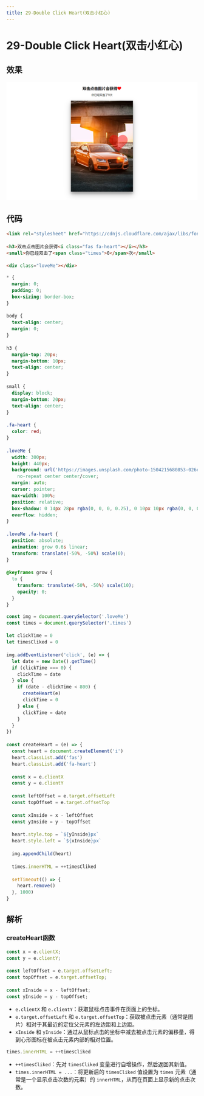 ```yaml
---
title: 29-Double Click Heart(双击小红心)
---
```


# 29-Double Click Heart(双击小红心)

## 效果

![image-20240320092058790](md_img/image-20240320092058790.png)

## 代码

```html
<link rel="stylesheet" href="https://cdnjs.cloudflare.com/ajax/libs/font-awesome/5.14.0/css/all.min.css" integrity="sha512-1PKOgIY59xJ8Co8+NE6FZ+LOAZKjy+KY8iq0G4B3CyeY6wYHN3yt9PW0XpSriVlkMXe40PTKnXrLnZ9+fkDaog==" crossorigin="anonymous" />

<h3>双击点击图片会获得<i class="fas fa-heart"></i></h3>
<small>你已经双击了<span class="times">0</span>次</small>

<div class="loveMe"></div>
```

```css
* {
  margin: 0;
  padding: 0;
  box-sizing: border-box;
}

body {
  text-align: center;
  margin: 0;
}

h3 {
  margin-top: 20px;
  margin-bottom: 10px;
  text-align: center;
}

small {
  display: block;
  margin-bottom: 20px;
  text-align: center;
}

.fa-heart {
  color: red;
}

.loveMe {
  width: 300px;
  height: 440px;
  background: url('https://images.unsplash.com/photo-1504215680853-026ed2a45def?ixlib=rb-1.2.1&ixid=eyJhcHBfaWQiOjEyMDd9&auto=format&fit=crop&w=334&q=80')
    no-repeat center center/cover;
  margin: auto;
  cursor: pointer;
  max-width: 100%;
  position: relative;
  box-shadow: 0 14px 28px rgba(0, 0, 0, 0.25), 0 10px 10px rgba(0, 0, 0, 0.22);
  overflow: hidden;
}

.loveMe .fa-heart {
  position: absolute;
  animation: grow 0.6s linear;
  transform: translate(-50%, -50%) scale(0);
}

@keyframes grow {
  to {
    transform: translate(-50%, -50%) scale(10);
    opacity: 0;
  }
}
```

```js
const img = document.querySelector('.loveMe')
const times = document.querySelector('.times')

let clickTime = 0
let timesCliked = 0

img.addEventListener('click', (e) => {
  let date = new Date().getTime()
  if (clickTime === 0) {
    clickTime = date
  } else {
    if (date - clickTime < 800) {
      createHeart(e)
      clickTime = 0
    } else {
      clickTime = date
    }
  }
})

const createHeart = (e) => {
  const heart = document.createElement('i')
  heart.classList.add('fas')
  heart.classList.add('fa-heart')

  const x = e.clientX
  const y = e.clientY

  const leftOffset = e.target.offsetLeft
  const topOffset = e.target.offsetTop

  const xInside = x - leftOffset
  const yInside = y - topOffset

  heart.style.top = `${yInside}px`
  heart.style.left = `${xInside}px`

  img.appendChild(heart)

  times.innerHTML = ++timesCliked

  setTimeout(() => {
    heart.remove()
  }, 1000)
}
```

## 解析

### createHeart函数

```js
const x = e.clientX;  
const y = e.clientY;  
  
const leftOffset = e.target.offsetLeft;  
const topOffset = e.target.offsetTop;  
  
const xInside = x - leftOffset;  
const yInside = y - topOffset;
```

+ `e.clientX` 和 `e.clientY`：获取鼠标点击事件在页面上的坐标。
+ `e.target.offsetLeft` 和 `e.target.offsetTop`：获取被点击元素（通常是图片）相对于其最近的定位父元素的左边距和上边距。
+ `xInside` 和 `yInside`：通过从鼠标点击的坐标中减去被点击元素的偏移量，得到心形图标在被点击元素内部的相对位置。



```js
times.innerHTML = ++timesCliked
```

+ `++timesCliked`：先对 `timesCliked` 变量进行自增操作，然后返回其新值。
+ `times.innerHTML = ...`：将更新后的 `timesCliked` 值设置为 `times` 元素（通常是一个显示点击次数的元素）的 `innerHTML`，从而在页面上显示新的点击次数。